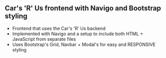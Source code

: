 ## Car's 'R' Us frontend with Navigo and Bootstrap styling

- Frontend that uses the Car's 'R' Us backend
- Implemented with Navigo and a setup to include both HTML + JavaScript from separate files
- Uses Bootstrap's Grid, Navbar + Modal's for easy and RESPONSIVE styling